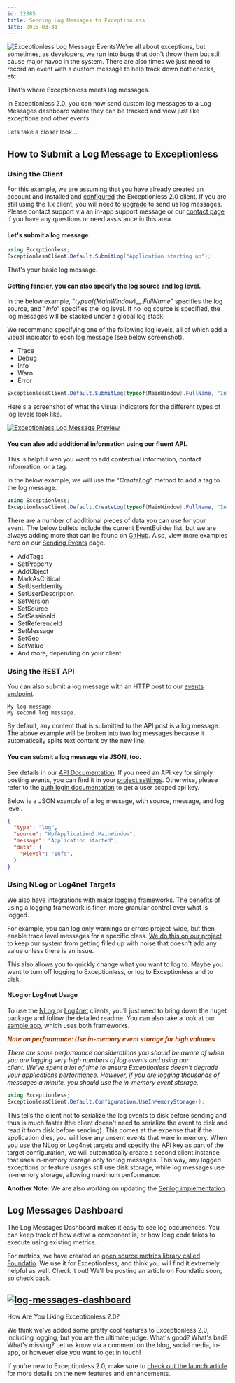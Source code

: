 ```yaml
---
id: 12885
title: Sending Log Messages to Exceptionless
date: 2015-03-31
---
```

![Exceptionless Log Message Events](/assets/img/news/log-messages.png)We're all about exceptions, but sometimes, as developers, we run into bugs that don't throw them but still cause major havoc in the system. There are also times we just need to record an event with a custom message to help track down bottlenecks, etc.

That's where Exceptionless meets log messages.

In Exceptionless 2.0, you can now send custom log messages to a Log Messages dashboard where they can be tracked and view just like exceptions and other events.

Lets take a closer look...<!--more-->

## How to Submit a Log Message to Exceptionless

### Using the Client

For this example, we are assuming that you have already created an account and installed and <a title="Configure Exceptionless" href="http://docs.exceptionless.com/contents/configuration/" target="_blank">configured</a> the Exceptionless 2.0 client. If you are still using the 1.x client, you will need to <a title="Upgrade Exceptionless Client" href="http://docs.exceptionless.com/contents/upgrading/" target="_blank">upgrade</a> to send us log messages. Please contact support via an in-app support message or our <a title="Contact Exceptionless" href="/contact/" target="_blank">contact page</a> if you have any questions or need assistance in this area.

#### Let's submit a log message

```cs
using Exceptionless;
ExceptionlessClient.Default.SubmitLog("Application starting up");
```

That's your basic log message.

#### **Getting fancier**, you can also specify the log source and log level.

In the below example, "_typeof(MainWindow)__.FullName_" specifies the log source, and "_Info_" specifies the log level. If no log source is specified, the log messages will be stacked under a global log stack.

We recommend specifying one of the following log levels, all of which add a visual indicator to each log message (see below screenshot).

* Trace
* Debug
* Info
* Warn
* Error

```cs
ExceptionlessClient.Default.SubmitLog(typeof(MainWindow).FullName, "Info log example", "Info");
```

Here's a screenshot of what the visual indicators for the different types of log levels look like.

[![Exceptionless Log Message Preview](/assets/img/news/log-messages-log-level.png)](/assets/log-messages-log-level.png)

#### You can also add additional information using our fluent API.

This is helpful wen you want to add contextual information, contact information, or a tag.

In the below example, we will use the "_CreateLog_" method to add a tag to the log message.

```cs
using Exceptionless;
ExceptionlessClient.Default.CreateLog(typeof(MainWindow).FullName, "Info log example", "Info").AddTags("Wpf").Submit();
```

There are a number of additional pieces of data you can use for your event. The below bullets include the current EventBuilder list, but we are always adding more that can be found on <a title="Exceptionless EventBuilder.cs" href="https://github.com/exceptionless/Exceptionless.Net/blob/master/Source/Shared/EventBuilder.cs" target="_blank">GitHub</a>. Also, view more examples here on our <a title="Send Exceptionless Events" href="http://docs.exceptionless.com/contents/sendingevents/" target="_blank">Sending Events</a> page.

* AddTags
* SetProperty
* AddObject
* MarkAsCritical
* SetUserIdentity
* SetUserDescription
* SetVersion
* SetSource
* SetSessionId
* SetReferenceId
* SetMessage
* SetGeo
* SetValue
* And more, depending on your client

### Using the REST API

You can also submit a log message with an HTTP post to our <a title="Exceptionless Events Endpoint" href="https://api.exceptionless.io/docs/index#!/Event/Event_Post" target="_blank">events endpoint</a>.

```
My log message
My second log message.
```

By default, any content that is submitted to the API post is a log message. The above example will be broken into two log messages because it automatically splits text content by the new line.

#### You can submit a log message via JSON, too.

See details in our <a title="Exceptionless JSON Post API Documentation" href="https://api.exceptionless.io/docs/index#!/Event/Event_Post" target="_blank">API Documentation</a>. If you need an API key for simply posting events, you can find it in your <a title="Exceptionless" href="https://be.exceptionless.io/" target="_blank">project settings</a>. Otherwise, please refer to the <a title="Exceptionless Auth Login API Documentation" href="https://api.exceptionless.io/docs/index#!/Auth/Auth_Login" target="_blank">auth login documentation</a> to get a user scoped api key.

Below is a JSON example of a log message, with source, message, and log level.

```json
{
  "type": "log",
  "source": "WpfApplication3.MainWindow",
  "message": "Application started",
  "data": {
    "@level": "Info",
  }
}
```

### Using NLog or Log4net Targets

We also have integrations with major logging frameworks. The benefits of using a logging framework is finer, more granular control over what is logged.

For example, you can log only warnings or errors project-wide, but then enable trace level messages for a specific class. <a title="Exceptionless NLog Log Message Implementation" href="https://github.com/exceptionless/Exceptionless/blob/master/Source/Api/NLog.config#L31-L34" target="_blank">We do this on our project</a> to keep our system from getting filled up with noise that doesn't add any value unless there is an issue.

This also allows you to quickly change what you want to log to. Maybe you want to turn off logging to Exceptionless, or log to Exceptionless and to disk.

#### NLog or Log4net Usage

To use the <a title="Exceptionless NLog Nuget Package" href="https://www.nuget.org/packages/exceptionless.nlog" target="_blank">NLog </a>or <a title="Exceptionless Log4net Nuget Package" href="https://www.nuget.org/packages/exceptionless.log4net" target="_blank">Log4net</a> clients, you’ll just need to bring down the nuget package and follow the detailed readme. You can also take a look at our <a title="Exceptionless NLog Log4net Logging Sample" href="https://github.com/exceptionless/Exceptionless.Net/tree/master/Source/Samples/SampleConsole" target="_blank">sample app</a>, which uses both frameworks.

_<span style="color: #993300;">**Note on performance: Use in-memory event storage for high volumes**</span>_

_There are some performance considerations you should be aware of when you are logging very high numbers of log events and using our client. We've spent a lot of time to ensure Exceptionless doesn't degrade your applications performance. However, if you are logging thousands of messages a minute, you should use the in-memory event storage._

```cs
using Exceptionless;
ExceptionlessClient.Default.Configuration.UseInMemoryStorage();
```

This tells the client not to serialize the log events to disk before sending and thus is much faster (the client doesn't need to serialize the event to disk and read it from disk before sending). This comes at the expense that if the application dies, you will lose any unsent events that were in memory. When you use the NLog or Log4net targets and specify the API key as part of the target configuration, we will automatically create a second client instance that uses in-memory storage only for log messages. This way, any logged exceptions or feature usages still use disk storage, while log messages use in-memory storage, allowing maximum performance.

**Another Note:** We are also working on updating the <a title="Exceptionless Serilog Github Issue" href="https://github.com/serilog/serilog/issues/381" target="_blank">Serilog implementation</a>.

## Log Messages Dashboard

The Log Messages Dashboard makes it easy to see log occurrences. You can keep track of how active a component is, or how long code takes to execute using existing metrics.

For metrics, we have created an <a href="https://github.com/exceptionless/Foundatio" target="_blank">open source metrics library called Foundatio</a>. We use it for Exceptionless, and think you will find it extremely helpful as well. Check it out! We'll be posting an article on Foundatio soon, so check back.

## [![log-messages-dashboard](/assets/img/news/log-messages-dashboard.png)](/assets/log-messages-dashboard.png)
How Are You Liking Exceptionless 2.0?

We think we've added some pretty cool features to Exceptionless 2.0, including logging, but you are the ultimate judge. What's good? What's bad? What's missing? Let us know via a comment on the blog, social media, in-app, or however else you want to get in touch!

If you're new to Exceptionless 2.0, make sure to [check out the launch article](/its-go-time-exceptionless-2-0-launched/ "Exceptionless 2.0 Launched") for more details on the new features and enhancements.
